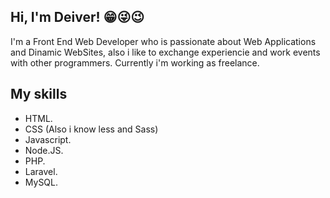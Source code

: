## Hi, I'm Deiver! 😁😜😉

I'm a Front End Web Developer who is passionate about Web Applications and Dinamic WebSites, also i like to exchange experiencie and work events with other programmers. Currently i'm working as freelance.

## My skills

- HTML.
- CSS (Also i know less and Sass)
- Javascript.
- Node.JS.
- PHP.
- Laravel.
- MySQL.
